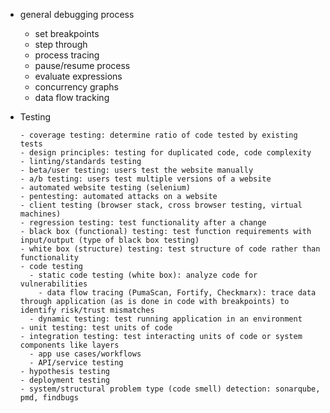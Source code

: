 - general debugging process

  - set breakpoints
  - step through
  - process tracing
  - pause/resume process
  - evaluate expressions 
  - concurrency graphs
  - data flow tracking



- Testing

      - coverage testing: determine ratio of code tested by existing tests
      - design principles: testing for duplicated code, code complexity
      - linting/standards testing
      - beta/user testing: users test the website manually
      - a/b testing: users test multiple versions of a website
      - automated website testing (selenium)
      - pentesting: automated attacks on a website
      - client testing (browser stack, cross browser testing, virtual machines)
      - regression testing: test functionality after a change
      - black box (functional) testing: test function requirements with input/output (type of black box testing)
      - white box (structure) testing: test structure of code rather than functionality
      - code testing
        - static code testing (white box): analyze code for vulnerabilities
          - data flow tracing (PumaScan, Fortify, Checkmarx): trace data through application (as is done in code with breakpoints) to identify risk/trust mismatches
        - dynamic testing: test running application in an environment
      - unit testing: test units of code
      - integration testing: test interacting units of code or system components like layers
        - app use cases/workflows
        - API/service testing
      - hypothesis testing
      - deployment testing
      - system/structural problem type (code smell) detection: sonarqube, pmd, findbugs
